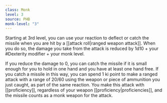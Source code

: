 ```yaml
---
class: Monk
level: 3
source: PHB
monk-level: "3"
---
```


Starting at 3rd level, you can use your reaction to deflect or catch the missile when you are hit by a [[attack roll|ranged weapon attack]]. When you do so, the damage you take from the attack is reduced by 1d10 + your #Dexterity modifier + your monk level.

If you reduce the damage to 0, you can catch the missile if it is small enough for you to hold in one hand and you have at least one hand free. If you catch a missile in this way, you can spend 1 ki point to make a ranged attack with a range of 20/60 using the weapon or piece of ammunition you just caught, as part of the same reaction. You make this attack with [[proficiency]], regardless of your weapon [[proficiency|proficiencies]], and the missile counts as a monk weapon for the attack.
